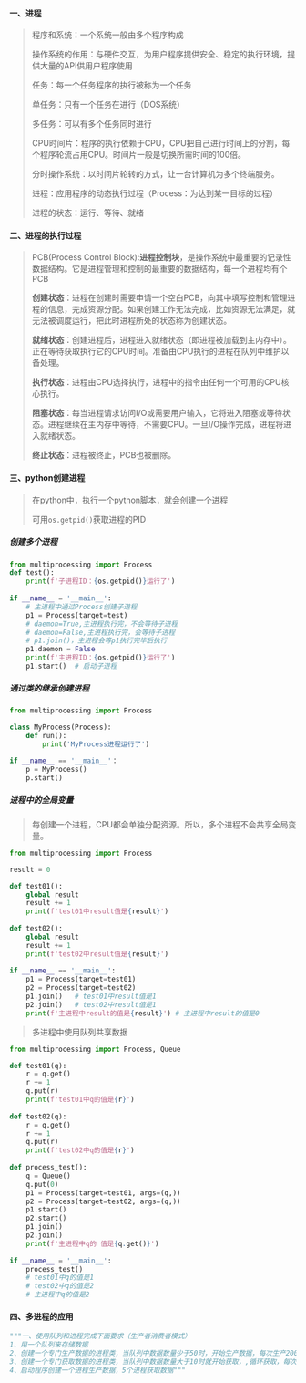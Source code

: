 #### 一、进程

> 程序和系统：一个系统一般由多个程序构成
>
> 操作系统的作用：与硬件交互，为用户程序提供安全、稳定的执行环境，提供大量的API供用户程序使用
>
> 任务：每一个任务程序的执行被称为一个任务
>
> 单任务：只有一个任务在进行（DOS系统）
>
> 多任务：可以有多个任务同时进行
>
> CPU时间片：程序的执行依赖于CPU，CPU把自己进行时间上的分割，每个程序轮流占用CPU。时间片一般是切换所需时间的100倍。
>
> 分时操作系统：以时间片轮转的方式，让一台计算机为多个终端服务。
>
> 进程：应用程序的动态执行过程（Process：为达到某一目标的过程）
>
> 进程的状态：运行、等待、就绪

#### 二、进程的执行过程

> PCB(Process Control Block):**进程控制块**，是操作系统中最重要的记录性数据结构。它是进程管理和控制的最重要的数据结构，每一个进程均有个PCB
>
> **创建状态**：进程在创建时需要申请一个空白PCB，向其中填写控制和管理进程的信息，完成资源分配。如果创建工作无法完成，比如资源无法满足，就无法被调度运行，把此时进程所处的状态称为创建状态。
>
> **就绪状态**：创建进程后，进程进入就绪状态（即进程被加载到主内存中）。正在等待获取执行它的CPU时间。准备由CPU执行的进程在队列中维护以备处理。
>
> **执行状态**：进程由CPU选择执行，进程中的指令由任何一个可用的CPU核心执行。
>
> **阻塞状态**：每当进程请求访问I/O或需要用户输入，它将进入阻塞或等待状态。进程继续在主内存中等待，不需要CPU。一旦I/O操作完成，进程将进入就绪状态。
>
> **终止状态**：进程被终止，PCB也被删除。

#### 三、python创建进程

> 在python中，执行一个python脚本，就会创建一个进程
>
> 可用`os.getpid()`获取进程的PID

##### 创建多个进程

```python
from multiprocessing import Process
def test():
    print(f'子进程ID：{os.getpid()}运行了')
    
if __name__ = '__main__':
    # 主进程中通过Process创建子进程
    p1 = Process(target=test)
    # daemon=True,主进程执行完，不会等待子进程
    # daemon=False,主进程执行完，会等待子进程
    # p1.join()，主进程会等p1执行完毕后执行
    p1.daemon = False
    print(f'主进程ID：{os.getpid()}运行了')
    p1.start()	# 启动子进程
```

##### 通过类的继承创建进程

```python
from multiprocessing import Process

class MyProcess(Process):
    def run():
        print('MyProcess进程运行了')
        
if __name__ == '__main__'：
	p = MyProcess()
    p.start()
```

##### 进程中的全局变量

> 每创建一个进程，CPU都会单独分配资源。所以，多个进程不会共享全局变量。

```python
from multiprocessing import Process

result = 0

def test01():
    global result
    result += 1
    print(f'test01中result值是{result}')
    
def test02():
    global result
    result += 1
    print(f'test02中result值是{result}')
    
if __name__ == '__main__':
    p1 = Process(target=test01)
    p2 = Process(target=test02)
    p1.join()	# test01中result值是1
    p2.join()	# test02中result值是1
    print(f'主进程中result的值是{result}')	# 主进程中result的值是0
```

> 多进程中使用队列共享数据

```python
from multiprocessing import Process, Queue

def test01(q):
    r = q.get()
    r += 1
    q.put(r)
    print(f'test01中q的值是{r}')
    
def test02(q):
    r = q.get()
    r += 1
    q.put(r)
    print(f'test02中q的值是{r}')
    
def process_test():
    q = Queue()
    q.put(0)
    p1 = Process(target=test01, args=(q,))
    p2 = Process(target=test02, args=(q,))
    p1.start()
    p2.start()
    p1.join()
    p2.join()
    print(f'主进程中q的 值是{q.get()}')
    
if __name__ = '__main__':
    process_test()
    # test01中q的值是1
    # test02中q的值是2
    # 主进程中q的值是2

```

#### 四、多进程的应用

```python
"""一、使用队列和进程完成下面要求（生产者消费者模式）
1、用一个队列来存储数据
2、创建一个专门生产数据的进程类，当队列中数据数量少于50时，开始生产数据，每次生产200个数据，添加到队列中，每生产完一轮暂停1秒
3、创建一个专门获取数据的进程类，当队列中数据数量大于10时就开始获取，,循环获取，每次获取20个。当队列中数据数量少于10的时候，暂停2秒
4、启动程序创建一个进程生产数据，5个进程获取数据"""

```



